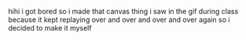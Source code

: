 hihi i got bored so i made that canvas thing i saw in the gif during class because it kept replaying over and over and over and over again so i decided to make it myself
